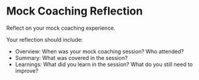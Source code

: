 # Mock Coaching Reflection

Reflect on your mock coaching experience.

Your reflection should include:
- Overview: When was your mock coaching session? Who attended?
- Summary: What was covered in the session? 
- Learnings: What did you learn in the session? What do you still need to improve?
